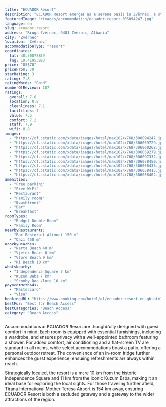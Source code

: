 ```yaml
---
title: "ECUADOR Resort"
description: "ECUADOR Resort emerges as a serene oasis in Zvërnec, a stone's throw away from the pristine Narta Beach."
featuredImage: "/images/accommodation/ecuador-resort-306094247.jpg"
language: en
slug: ecuador-resort
address: "Rruga Zvërnec, 9401 Zvërnec, Albania"
city: "Zvërnec"
location: "Zvërnec"
accommodationType: "resort"
coordinates:
  lat: 40.50078839
  lng: 19.41953893
price: "US$70"
priceFrom: 70
starRating: 3
rating: 7.8
ratingWords: "Good"
numberOfReviews: 187
ratings:
  overall: 7.8
  location: 8.8
  cleanliness: 7.1
  facilities: 7
  value: 7.5
  comfort: 7.2
  staff: 7.9
  wifi: 8.8
images:
  - "https://cf.bstatic.com/xdata/images/hotel/max1024x768/306094247.jpg?k=8e1311ec3ca09135464eadddf25a8bc538c1327be0d159c1d822f80eec13dbe3&o=&hp=1"
  - "https://cf.bstatic.com/xdata/images/hotel/max1024x768/306059729.jpg?k=fd6dbc80acb6a830896383e72dde23638da4a0999f1a766b9463320889c20a1e&o=&hp=1"
  - "https://cf.bstatic.com/xdata/images/hotel/max1024x768/306060268.jpg?k=30e1a57efa2768444200a3d6327ba8b0a3f88d197235e37a4e64d378ccd04c42&o=&hp=1"
  - "https://cf.bstatic.com/xdata/images/hotel/max1024x768/306059279.jpg?k=1085102684157f5dfdb1d58e29cfb086b021d230c9244fea036105c80c8f931f&o=&hp=1"
  - "https://cf.bstatic.com/xdata/images/hotel/max1024x768/306097332.jpg?k=bd22a5f5e47e939fc2e8bd20215b11c6c5c2394b40eeaedbd32b6a20ff200ef3&o=&hp=1"
  - "https://cf.bstatic.com/xdata/images/hotel/max1024x768/306058450.jpg?k=05b6b66bb66fe7e6e85d472cfcf017f554f5f0ef9c9fa688492cbb8725d4aa55&o=&hp=1"
  - "https://cf.bstatic.com/xdata/images/hotel/max1024x768/306058435.jpg?k=4ec5764c78a0839c00ad3847d3e1c775a6f5667e08c6e025c073e294c3c1fddb&o=&hp=1"
  - "https://cf.bstatic.com/xdata/images/hotel/max1024x768/306058415.jpg?k=b3adecdf281e04ace9d7346571f932c30acd3db51a204b017afb7ff740f02f1d&o=&hp=1"
  - "https://cf.bstatic.com/xdata/images/hotel/max1024x768/306058402.jpg?k=6b7bc7e027ad7817e845c2b0d97cf874186b929930db07295c82a7cb773bc05f&o=&hp=1"
amenities:
  - "Free parking"
  - "Free WiFi"
  - "Restaurant"
  - "Family rooms"
  - "Beachfront"
  - "Bar"
  - "Breakfast"
roomTypes:
  - "Budget Double Room"
  - "Family Room"
nearbyRestaurants:
  - "Bar Restorant Alimuci 150 m"
  - "Oazi 450 m"
nearbyBeaches:
  - "Narta Beach 40 m"
  - "Vjetër Beach 6 km"
  - "Vlore Beach 9 km"
  - "Ri Beach 10 km"
whatsNearby:
  - "Independence Square 7 km"
  - "Kuzum Baba 7 km"
  - "Scooby Doo Vlore 10 km"
paymentMethods:
  - "Mastercard"
  - "Visa"
bookingURL: "https://www.booking.com/hotel/al/ecuador-resort.en-gb.html?aid=8035640"
bestFor: "Best for Beach Access"
bestCategories: "Beach Access"
category: "Beach Access"
---
```


Accommodations at ECUADOR Resort are thoughtfully designed with guest comfort in mind. Each room is equipped with essential furnishings, including a wardrobe, and ensures privacy with a well-appointed bathroom featuring a shower. For added comfort, air conditioning and a flat-screen TV are standard in all rooms, while select accommodations boast a patio, offering a personal outdoor retreat. The convenience of an in-room fridge further enhances the guest experience, ensuring refreshments are always within reach.

Strategically located, the resort is a mere 10 km from the historic Independence Square and 11 km from the iconic Kuzum Baba, making it an ideal base for exploring the local sights. For those traveling further afield, Tirana International Mother Teresa Airport is 154 km away, ensuring ECUADOR Resort is both a secluded getaway and a gateway to the wider attractions of the region.
